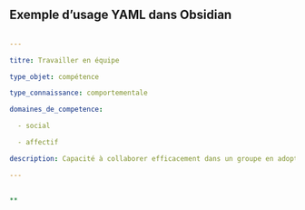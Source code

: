 
##  Exemple d’usage YAML dans Obsidian

  

```yaml

---

titre: Travailler en équipe

type_objet: compétence

type_connaissance: comportementale

domaines_de_competence:

  - social

  - affectif

description: Capacité à collaborer efficacement dans un groupe en adoptant une attitude respectueuse et constructive.

---

  
**